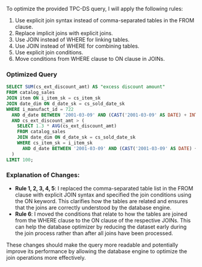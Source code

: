 To optimize the provided TPC-DS query, I will apply the following rules:

1. Use explicit join syntax instead of comma-separated tables in the FROM clause.
2. Replace implicit joins with explicit joins.
3. Use JOIN instead of WHERE for linking tables.
4. Use JOIN instead of WHERE for combining tables.
5. Use explicit join conditions.
6. Move conditions from WHERE clause to ON clause in JOINs.

### Optimized Query

```sql
SELECT SUM(cs_ext_discount_amt) AS "excess discount amount"
FROM catalog_sales
JOIN item ON i_item_sk = cs_item_sk
JOIN date_dim ON d_date_sk = cs_sold_date_sk
WHERE i_manufact_id = 722
  AND d_date BETWEEN '2001-03-09' AND (CAST('2001-03-09' AS DATE) + INTERVAL '90 days')
  AND cs_ext_discount_amt > (
    SELECT 1.3 * AVG(cs_ext_discount_amt)
    FROM catalog_sales
    JOIN date_dim ON d_date_sk = cs_sold_date_sk
    WHERE cs_item_sk = i_item_sk
      AND d_date BETWEEN '2001-03-09' AND (CAST('2001-03-09' AS DATE) + INTERVAL '90 days')
  )
LIMIT 100;
```

### Explanation of Changes:

- **Rule 1, 2, 3, 4, 5**: I replaced the comma-separated table list in the FROM clause with explicit JOIN syntax and specified the join conditions using the ON keyword. This clarifies how the tables are related and ensures that the joins are correctly understood by the database engine.
- **Rule 6**: I moved the conditions that relate to how the tables are joined from the WHERE clause to the ON clause of the respective JOINs. This can help the database optimizer by reducing the dataset early during the join process rather than after all joins have been processed.

These changes should make the query more readable and potentially improve its performance by allowing the database engine to optimize the join operations more effectively.